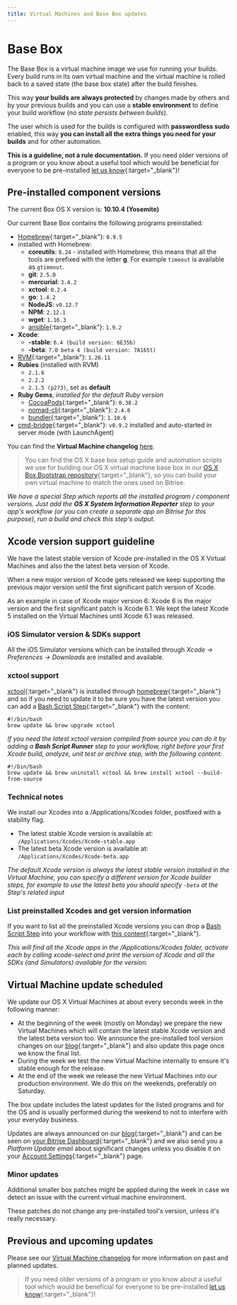 ```yaml
---
title: Virtual Machines and Base Box updates
---
```


# Base Box

The Base Box is a virtual machine image we use for running your builds.
Every build runs in its own virtual machine and the virtual machine is
rolled back to a saved state (the base box state) after the build finishes.

This way **your builds are always protected** by changes made by others and
by your previous builds and you can use a **stable environment** to
define your build workflow (*no state persists between builds*).

The user which is used for the builds is configured with **passwordless sudo** enabled,
this way **you can install all the extra things you need for your builds**
and for other automation.

**This is a guideline, not a rule documentation.**
If you need older versions of a program or you know about a useful tool
which would be beneficial for everyone to be
pre-installed [let us know](https://www.bitrise.io/contact){:target="_blank"}!


## Pre-installed component versions

The current Box OS X version is: **10.10.4 (Yosemite)**

Our current Base Box contains the following programs preinstalled:

* [Homebrew](http://brew.sh/){:target="_blank"}: `0.9.5`
* installed with Homebrew:
    * __coreutils__: `8.24` - installed with Homebrew, this means that all the tools are prefixed with the letter __g__. For example `timeout` is available as `gtimeout`.
    * __git__: `2.5.0`
    * __mercurial__: `3.4.2`
    * __xctool__: `0.2.4`
    * __go__: `1.4.2`
    * __NodeJS__: `v0.12.7`
    * __NPM__: `2.12.1`
    * __wget__: `1.16.3`
    * [ansible](http://www.ansible.com/home){:target="_blank"}: `1.9.2`
* __Xcode__:
    * __-stable__: `6.4 (build version: 6E35b)`
    * __-beta__: `7.0 beta 4 (build version: 7A165t)`
* [RVM](http://rvm.io/){:target="_blank"}: `1.26.11`
* __Rubies__ (installed with RVM)
    * `2.1.6`
    * `2.2.2`
    * `2.1.5 (p273)`, set as **default**
* __Ruby Gems__, *installed for the default Ruby version*
    * [CocoaPods](http://cocoapods.org/){:target="_blank"}: `0.38.2`
    * [nomad-cli](http://nomad-cli.com/){:target="_blank"}: `2.4.8`
    * [bundler](http://bundler.io/){:target="_blank"}: `1.10.6`
* [cmd-bridge](https://github.com/bitrise-io/cmd-bridge){:target="_blank"}: `v0.9.2` installed and auto-started in server mode (with LaunchAgent)

You can find the **Virtual Machine changelog** [here](/docs/vm-box-changelog.html).

> You can find the OS X base box setup guide and automation scripts
> we use for building our OS X virtual machine base box
> in our [OS X Box Bootstrap repository](https://github.com/bitrise-io/osx-box-bootstrap){:target="_blank"},
> so you can build your own virtual machine to match the ones used on Bitrise.

*We have a special Step which reports all the installed program / component versions.
Just add the **OS X System Information Reporter** step
to your app's workflow (or you can create a separate app on Bitrise
for this purpose), run a build and check this step's output.*


## Xcode version support guideline

We have the latest stable version of Xcode pre-installed in the OS X Virtual Machines and also the the latest beta version of Xcode.

When a new major version of Xcode gets released we keep supporting the previous major version until the first significant patch version of Xcode.

As an example in case of Xcode major version 6: Xcode 6 is the major version and the first significant patch is Xcode 6.1. We kept the latest Xcode 5 installed on the Virtual Machines until Xcode 6.1 was released.


### iOS Simulator version & SDKs support

All the iOS Simulator versions which can be installed
through *Xcode -> Preferences -> Downloads* are installed and available.

### xctool support

[xctool](https://github.com/facebook/xctool){:target="_blank"} is installed through [homebrew](http://brew.sh/){:target="_blank"} and so if you need to update it
to be sure you have the latest version you can add a [Bash Script Step](https://github.com/bitrise-io/steps-bash-script){:target="_blank"}
with the content:

    #!/bin/bash
    brew update && brew upgrade xctool

*If you need the latest xctool version compiled from source
you can do it by adding a **Bash Script Runner** step
to your workflow, right before your first Xcode build, analyze, unit test or archive step, with the following content:*

    #!/bin/bash
    brew update && brew uninstall xctool && brew install xctool --build-from-source

### Technical notes

We install our Xcodes into a /Applications/Xcodes folder, postfixed with
a stability flag.

* The latest stable Xcode version is available at: `/Applications/Xcodes/Xcode-stable.app`
* The latest beta Xcode version is available at: `/Applications/Xcodes/Xcode-beta.app`

*The default Xcode version is always the latest stable version
installed in the Virtual Machine, you can specify a different version
for Xcode builder steps, for example to use the latest beta
you should specify `-beta` at the Step's related input*

### List preinstalled Xcodes and get version information

If you want to list all the preinstalled Xcode versions you can drop
a [Bash Script Step](https://github.com/bitrise-io/steps-bash-script) into your
workflow with [this content](https://github.com/bitrise-io/bitrise-script-collection/blob/master/bash/list_available_xcodes_and_sdks.sh){:target="_blank"}.

*This will find all the Xcode apps in the /Applications/Xcodes folder,
activate each by calling xcode-select and print the version of Xcode
and all the SDKs (and Simulators) available for the version.*


## Virtual Machine update scheduled

We update our OS X Virtual Machines at about every seconds week in the following manner:

* At the beginning of the week (mostly on Monday) we prepare the new Virtual Machines which will contain the latest stable Xcode version and the latest beta version too. We announce the pre-installed tool version changes on our [blog](http://blog.bitrise.io/){:target="_blank"} and also update this page once we know the final list.
* During the week we test the new Virtual Machine internally to ensure it's stable enough for the release.
* At the end of the week we release the new Virtual Machines into our production environment. We do this on the weekends, preferably on Saturday.

The box update includes the latest updates for the listed programs and for the OS
and is usually performed during the weekend to not to interfere
with your everyday business.

Updates are always announced on our [blog](http://blog.bitrise.io/){:target="_blank"}
and can be seen on [your Bitrise Dashboard](https://www.bitrise.io/dashboard){:target="_blank"} and we also send you
a *Platform Update email* about significant changes unless you disable it on
your [Account Settings](https://www.bitrise.io/me/profile){:target="_blank"} page.


### Minor updates

Additional smaller box patches might be applied during the week
in case we detect an issue with the current virtual machine environment.

These patches do not change any pre-installed tool's version,
unless it's really necessary.


## Previous and upcoming updates

Please see our [Virtual Machine changelog](/docs/vm-box-changelog.html)
for more information on past and planned updates.



> If you need older versions of a program or you know about a useful tool
> which would be beneficial for everyone to be
> pre-installed [let us know](https://www.bitrise.io/contact){:target="_blank"}!
